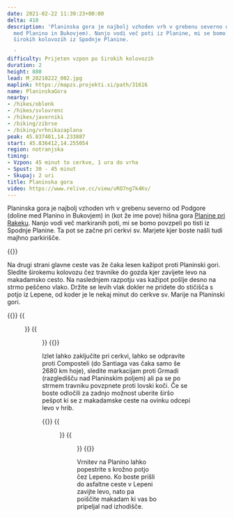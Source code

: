 ```yaml
---
date: 2021-02-22 11:39:23+00:00
delta: 410
description: 'Planinska gora je najbolj vzhoden vrh v grebenu severno od Podgore (doline
  med Planino in Bukovjem). Nanjo vodi več poti iz Planine, mi se bomo povzpeli po
  širokih kolovozih iz Spodnje Planine.

  '
difficulty: Prijeten vzpon po širokih kolovozih
duration: 2
height: 880
lead: M_20210222_002.jpg
maplink: https://mapzs.projekti.si/path/31616
name: PlaninskaGora
nearby:
- /hikes/oblenk
- /hikes/svlovrenc
- /hikes/javorniki
- /biking/zibrse
- /biking/vrhnikazaplana
peak: 45.837401,14.233887
start: 45.836412,14.255054
region: notranjska
timing:
- Vzpon: 45 minut to cerkve, 1 ura do vrha
- Spust: 30 - 45 minut
- Skupaj: 2 uri
title: Planinska gora
video: https://www.relive.cc/view/vRO7ng7k4Kv/
---
```

Planinska gora je najbolj vzhoden vrh v grebenu severno od Podgore (doline med Planino in Bukovjem) in (kot že ime pove) hišna gora [Planine pri Rakeku](https://sl.wikipedia.org/wiki/Planina,_Postojna). Nanjo vodi več markiranih poti, mi se bomo povzpeli po tisti iz Spodnje Planine. Ta pot se začne pri cerkvi sv. Marjete kjer boste našli tudi majhno parkirišče.

{{<hike-details>}}

Na drugi strani glavne ceste vas že čaka lesen kažipot proti Planinski gori. Sledite širokemu kolovozu čez travnike do gozda kjer zavijete levo na makadamsko cesto. Na naslednjem razpotju vas kažipot pošlje desno na strmo peščeno vlako. Držite se levih vlak dokler ne pridete do stičišča s potjo iz Lepene, od koder je le nekaj minut do cerkve sv. Marije na Planinski gori.

{{<gallery>}}
{{<figure src="M_20210222_001.jpg">}}
{{<figure src="M_20210222_003.jpg">}}
{{</gallery>}}

Izlet lahko zaključite pri cerkvi, lahko se odpravite proti Composteli (do Santiaga vas čaka samo še 2680 km hoje), sledite markacijam proti Grmadi (razgledišču nad Planinskim poljem) ali pa se po strmem travniku povzpnete proti lovski koči. Če se boste odločili za zadnjo možnost uberite širšo pešpot ki se z makadamske ceste na ovinku odcepi levo v hrib.

{{<gallery>}}
{{<figure src="M_20210222_004.jpg">}}
{{<figure src="M_20210222_005.jpg">}}
{{</gallery>}}

Vrnitev na Planino lahko popestrite s krožno potjo čez Lepeno. Ko boste prišli do asfaltne ceste v Lepeni zavijte levo, nato pa poiščite makadam ki vas bo pripeljal nad izhodišče.
